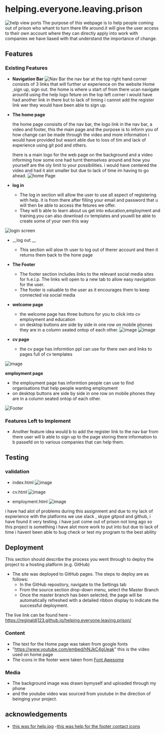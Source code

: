 # helping.everyone.leaving.prison
![help view ports]() 
The purpose of this webpage is  to help  people coming out of prison who whant to turn there life around.it will give the user access to their own account  where    they can directly apply into work with companies we have liased  with  that understand the importance  of change.
## Features

### Existing Features

- __Navigation Bar__
![Nav Bar]()
the nav  bar  at the  top right  hand corner   consists of 3 links that will further ur experience
on the website  Home ,sign up, sign out.
the home is where u start of  from there ucan navigate arounfd using the help logo feture  on the top left corner i would have had another link in there but to lack of timing i cannot add the register link wer they would have been able to sign up.

- __The home page__

  the home page consisits of the nav bar, the logo link in the nav bar, a video and footer, this the main page and the purpose is to inform you of how change can be made through the video and more information i would have provided but wasnt able due to loss of tim and lack of experience using git pod and others.

  there is a main logo for the web page on the background and a video informing how some one had turnt themselves around and how you yourself are the oly limit to your possibilities.
   i would have centered the video and had it alot smaller but due to lack of time im having to go ahead.
![home Page](https://github.com/reginaldj123/helping.everyone.leaving.prison/blob/master/assets/images/home-page-screenshot.png)

- __log in__

  - The log in section will allow the user to use all aspect of registering with help. it is from there after filling your email and password that u will then be able to access the fetures we offer. 
  - They will b able to learn about us get into education,employment and training.you can also download cv templates and youwill be able to create some of your own this way 

![login screen ](https://github.com/reginaldj123/helping.everyone.leaving.prison/blob/master/assets/images/login-screen.png)

- __log out __

  - This section  will alow th user to log out of therer account and then it returns them back to the hone page

- __The Footer__ 

  - The footer section includes links to the relevant social media sites for h.e.l.p. The links will open to a new tab to allow easy navigation for the user. 
  - The footer is valuable to the user as it encourages them to keep connected via social media
 
- __welcome page__
  -   the welcome page has three buttons for you to click into cv employment and education
  -   on desktop buttons are side by side in one row on mobile phones they are in a column seated ontop of each other.
![image](https://user-images.githubusercontent.com/80925381/131751051-e080efe0-54b1-4118-a8ec-83e001491fc0.png)
![image](https://user-images.githubusercontent.com/80925381/131751508-fe3b53fe-1f6b-415c-8530-9b24b4b497bd.png)

- __cv page__
  -   the cv page has informtion ppl can use for there own and links to pages full of cv templates
 
  
![image](https://user-images.githubusercontent.com/80925381/131753801-84bdae1a-06e7-424f-a6e4-514717ba7227.png)

 __employment page__
  -   the employment page has informtion people can use to find organisations that help people wanting employment
  -   on desktop buttons are side by side in one row on mobile phones they are in a column seated ontop of each other.
  





![Footer]()

### Features Left to Implement

- Another feature idea  would b to add the register link to the nav bar from there user will b able to sign up to the page storing there information to b passefd on to various companies that can help them.

## Testing 
### validation
- index.html
![image](https://user-images.githubusercontent.com/80925381/131749552-482a5a00-5444-484b-b69a-d59fda75ccc1.png)

- cv.html
![image](https://user-images.githubusercontent.com/80925381/131754112-79cad882-2c99-4cbc-8572-bff56b90a1c2.png)

- employment.html
![image](https://user-images.githubusercontent.com/80925381/131755542-b617ead3-ec3f-4bfd-95be-5c73a962e40f.png)

i have had alot of problems during this assignment and due to my lack of expierience with the platforms we use slack , skype  gitpod and github, i have found it very testing. i have just come out of prison not long ago so this project is something i have alot more work to put into but due to lack of time i havent been able to bug check or test my program to the best ability 
 
## Deployment

This section should describe the process you went through to deploy the project to a hosting platform (e.g. GitHub) 

- The site was deployed to GitHub pages. The steps to deploy are as follows: 
  - In the GitHub repository, navigate to the Settings tab 
  - From the source section drop-down menu, select the Master Branch
  - Once the master branch has been selected, the page will be automatically refreshed with a detailed ribbon display to indicate the successful deployment. 

The live link can be found here - https://reginaldj123.github.io/helping.everyone.leaving.prison/




### Content 

- The text for the Home page was taken from google fonts
- "https://www.youtube.com/embed/hNJkC4gUeak" this is the video used on home page 
- The icons in the footer were taken from [Font Awesome](https://fontawesome.com/)

### Media

- The background image was drawn bymyself and uploaded through my phone
- and the youtube video was sourced from youtube in the direction of beinging your project.
## acknowledgements
- [this was for help.jpg](https://www.w3schools.com/css/tryit.asp?filename=tryresponsive_image_background3)
-[this was help for the footer contact icons](https://fontawesome.com/v4.7/icons/)
